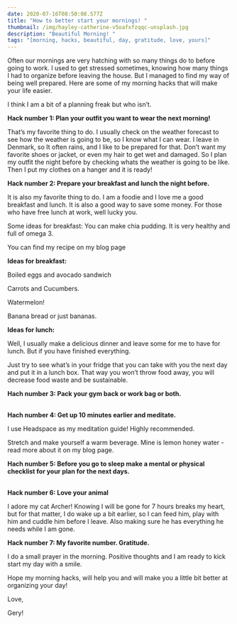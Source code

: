 ```yaml
---
date: 2020-07-16T08:50:08.577Z
title: "How to better start your mornings! "
thumbnail: /img/hayley-catherine-v5oafxfzqqc-unsplash.jpg
description: "Beautiful Morning! "
tags: "[morning, hacks, beautiful, day, gratitude, love, yours]"
---
```

Often our mornings are very hatching with so many things do to before going to work. I used to get stressed sometimes, knowing how many things I had to organize before leaving the house. But I managed to find my way of being well prepared. Here are some of my morning hacks that will make your life easier.

I think I am a bit of a planning freak but who isn’t.



**Hack number 1: Plan your outfit you want to wear the next morning!**

That’s my favorite thing to do. I usually check on the weather forecast to see how the weather is going to be, so I know what I can wear. I leave in Denmark, so It often rains, and I like to be prepared for that. Don’t want my favorite shoes or jacket, or even my hair to get wet and damaged. So I plan my outfit the night before by checking whats the weather is going to be like. Then I put my clothes on a hanger and it is ready!



**Hack number 2: Prepare your breakfast and lunch the night before.**

It is also my favorite thing to do. I am a foodie and I love me a good breakfast and lunch. It is also a good way to save some money. For those who have free lunch at work, well lucky you.

Some ideas for breakfast: You can make chia pudding. It is very healthy and full of omega 3.

You can find my recipe on my blog page

**Ideas for breakfast:**

Boiled eggs and avocado sandwich

Carrots and Cucumbers.

Watermelon!

Banana bread or just bananas.



**Ideas for lunch:**

Well, I usually make a delicious dinner and leave some for me to have for lunch. But if you have finished everything.

Just try to see what’s in your fridge that you can take with you the next day and put it in a lunch box. That way you won’t throw food away, you will decrease food waste and be sustainable.



**Hach number 3: Pack your gym back or work bag or both.**

**\
Hach number 4: Get up 10 minutes earlier and meditate.**

I use Headspace as my meditation guide! Highly recommended.

Stretch and make yourself a warm beverage. Mine is lemon honey water - read more about it on my blog page.



**Hach number 5: Before you go to sleep make a mental or physical checklist for your plan for the next days.**

**\
Hack number 6: Love your animal**

I adore my cat Archer! Knowing I will be gone for 7 hours breaks my heart, but for that matter, I do wake up a bit earlier, so I can feed him, play with him and cuddle him before I leave. Also making sure he has everything he needs while I am gone.



**Hack number 7: My favorite number. Gratitude.**

I do a small prayer in the morning. Positive thoughts and I am ready to kick start my day with a smile.

Hope my morning hacks, will help you and will make you a little bit better at organizing your day!

Love,

Gery!
